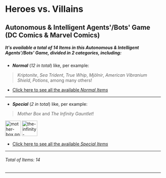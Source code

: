 # Heroes vs. Villains
## Autonomous & Intelligent Agents'/Bots' Game (DC Comics & Marvel Comics)

##### It's available a total of _14 Items_ in this _Autonomous & Intelligent Agents'/Bots' Game_, divided in _2 categories_, including:
* **_Normal_** (_12 in total_) like, per example:
> _Kriptonite_, _Sea Trident_, _True Whip_, _Mjölnir_, _American Vibranium Shield_, _Potions_, among many others!

* [Click here to see all the available _Normal Items_](https://github.com/rubenandrebarreiro/heroes-vs-villains-autonomous-intelligent-agents-bots-game/tree/master/assets/sprites/items/normals)

***

* **_Special_** (_2 in total_) like, per example:
> _Mother Box_ and _The Infinity Gauntlet_!

<a href="https://raw.githubusercontent.com/rubenandrebarreiro/heroes-vs-villains-autonomous-intelligent-agents-bots-game/master/assets/sprites/items/specials/PNGs/mother-box.png"><img src="https://raw.githubusercontent.com/rubenandrebarreiro/heroes-vs-villains-autonomous-intelligent-agents-bots-game/master/assets/sprites/items/specials/PNGs/mother-box.png" alt="mother-box.png" width="50" height="50" /></a>
<a href="https://raw.githubusercontent.com/rubenandrebarreiro/heroes-vs-villains-autonomous-intelligent-agents-bots-game/master/assets/sprites/items/specials/PNGs/the-infinity-gauntlet.png"><img src="https://raw.githubusercontent.com/rubenandrebarreiro/heroes-vs-villains-autonomous-intelligent-agents-bots-game/master/assets/sprites/items/specials/PNGs/the-infinity-gauntlet.png" alt="the-infinity-gauntlet.png" width="50" height="50" /></a>

* [Click here to see all the available _Special Items_](https://github.com/rubenandrebarreiro/heroes-vs-villains-autonomous-intelligent-agents-bots-game/tree/master/assets/sprites/items/specials)

***

###### Total of Items: 14

***
